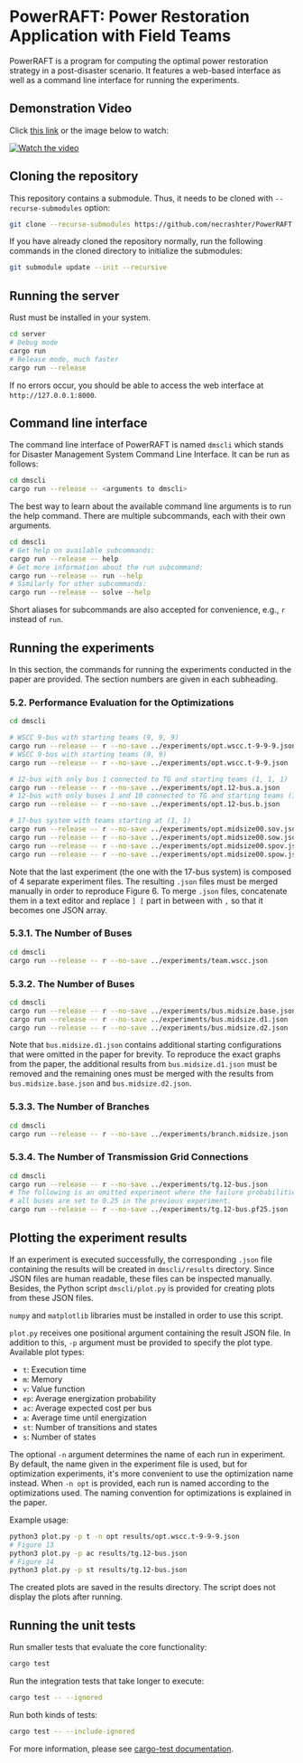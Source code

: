# PowerRAFT: Power Restoration Application with Field Teams

PowerRAFT is a program for computing the optimal power restoration strategy in a post-disaster scenario.
It features a web-based interface as well as a command line interface for running the experiments.

## Demonstration Video

Click [this link](https://youtu.be/rr4daz0UgrY) or the image below to watch:

[![Watch the video](https://img.youtube.com/vi/rr4daz0UgrY/maxresdefault.jpg)](https://youtu.be/rr4daz0UgrY)


## Cloning the repository

This repository contains a submodule. Thus, it needs to be cloned with `--recurse-submodules` option:
```sh
git clone --recurse-submodules https://github.com/necrashter/PowerRAFT
```

If you have already cloned the repository normally, run the following commands in the cloned directory to initialize the submodules:
```sh
git submodule update --init --recursive
```


## Running the server

Rust must be installed in your system.

```sh
cd server
# Debug mode
cargo run
# Release mode, much faster
cargo run --release
```

If no errors occur, you should be able to access the web interface at `http://127.0.0.1:8000`.


## Command line interface

The command line interface of PowerRAFT is named `dmscli` which stands for Disaster Management System Command Line Interface.
It can be run as follows:
```sh
cd dmscli
cargo run --release -- <arguments to dmscli>
```

The best way to learn about the available command line arguments is to run the help command.
There are multiple subcommands, each with their own arguments.
```sh
cd dmscli
# Get help on available subcommands:
cargo run --release -- help
# Get more information about the run subcommand:
cargo run --release -- run --help
# Similarly for other subcommands:
cargo run --release -- solve --help
```

Short aliases for subcommands are also accepted for convenience, e.g., `r` instead of `run`.


## Running the experiments

In this section, the commands for running the experiments conducted in the paper are provided.
The section numbers are given in each subheading.

### 5.2. Performance Evaluation for the Optimizations
```sh
cd dmscli

# WSCC 9-bus with starting teams (9, 9, 9)
cargo run --release -- r --no-save ../experiments/opt.wscc.t-9-9-9.json
# WSCC 9-bus with starting teams (9, 9)
cargo run --release -- r --no-save ../experiments/opt.wscc.t-9-9.json

# 12-bus with only bus 1 connected to TG and starting teams (1, 1, 1)
cargo run --release -- r --no-save ../experiments/opt.12-bus.a.json
# 12-bus with only buses 1 and 10 connected to TG and starting teams (1, 1)
cargo run --release -- r --no-save ../experiments/opt.12-bus.b.json

# 17-bus system with teams starting at (1, 1)
cargo run --release -- r --no-save ../experiments/opt.midsize00.sov.json
cargo run --release -- r --no-save ../experiments/opt.midsize00.sow.json
cargo run --release -- r --no-save ../experiments/opt.midsize00.spov.json
cargo run --release -- r --no-save ../experiments/opt.midsize00.spow.json
```

Note that the last experiment (the one with the 17-bus system) is composed of 4 separate experiment files.
The resulting `.json` files must be merged manually in order to reproduce Figure 6.
To merge `.json` files, concatenate them in a text editor and replace `] [` part in between with `,` so that it becomes one JSON array.

### 5.3.1. The Number of Buses
```sh
cd dmscli
cargo run --release -- r --no-save ../experiments/team.wscc.json 
```

### 5.3.2. The Number of Buses
```sh
cd dmscli
cargo run --release -- r --no-save ../experiments/bus.midsize.base.json
cargo run --release -- r --no-save ../experiments/bus.midsize.d1.json
cargo run --release -- r --no-save ../experiments/bus.midsize.d2.json
```

Note that `bus.midsize.d1.json` contains additional starting configurations that were omitted in the paper for brevity.
To reproduce the exact graphs from the paper, the additional results from `bus.midsize.d1.json` must be removed and the remaining ones must be merged with the results from `bus.midsize.base.json` and `bus.midsize.d2.json`.

### 5.3.3. The Number of Branches
```sh
cd dmscli
cargo run --release -- r --no-save ../experiments/branch.midsize.json 
```

### 5.3.4. The Number of Transmission Grid Connections
```sh
cd dmscli
cargo run --release -- r --no-save ../experiments/tg.12-bus.json 
# The following is an omitted experiment where the failure probabilities of
# all buses are set to 0.25 in the previous experiment.
cargo run --release -- r --no-save ../experiments/tg.12-bus.pf25.json 
```


## Plotting the experiment results

If an experiment is executed successfully, the corresponding `.json` file containing the results will be created in `dmscli/results` directory.
Since JSON files are human readable, these files can be inspected manually.
Besides, the Python script `dmscli/plot.py` is provided for creating plots from these JSON files.

`numpy` and `matplotlib` libraries must be installed in order to use this script.

`plot.py` receives one positional argument containing the result JSON file.
In addition to this, `-p` argument must be provided to specify the plot type. Available plot types:
- `t`: Execution time
- `m`: Memory
- `v`: Value function
- `ep`: Average energization probability
- `ac`: Average expected cost per bus
- `a`: Average time until energization
- `st`: Number of transitions and states
- `s`: Number of states

The optional `-n` argument determines the name of each run in experiment.
By default, the name given in the experiment file is used, but for optimization experiments, it's more convenient to use the optimization name instead.
When `-n opt` is provided, each run is named according to the optimizations used.
The naming convention for optimizations is explained in the paper.

Example usage:
```sh
python3 plot.py -p t -n opt results/opt.wscc.t-9-9-9.json
# Figure 13
python3 plot.py -p ac results/tg.12-bus.json 
# Figure 14
python3 plot.py -p st results/tg.12-bus.json 
```

The created plots are saved in the results directory.
The script does not display the plots after running.


## Running the unit tests

Run smaller tests that evaluate the core functionality:
```sh
cargo test
```

Run the integration tests that take longer to execute:
```sh
cargo test -- --ignored
```

Run both kinds of tests:
```sh
cargo test -- --include-ignored
```

For more information, please see [cargo-test documentation](https://doc.rust-lang.org/cargo/commands/cargo-test.html).
